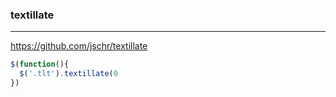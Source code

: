 ### textillate
---
https://github.com/jschr/textillate

```js
$(function(){
  $('.tlt').textillate(0
})
```

```
```

```
```

